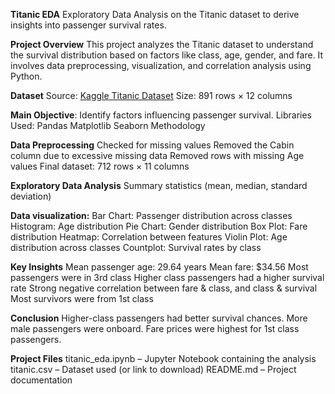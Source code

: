 **Titanic EDA**
Exploratory Data Analysis on the Titanic dataset to derive insights into passenger survival rates.

**Project Overview**
This project analyzes the Titanic dataset to understand the survival distribution based on factors like class, age, gender, and fare. It involves data preprocessing, visualization, and correlation analysis using Python.

**Dataset**
Source: [Kaggle Titanic Dataset](https://www.kaggle.com/c/titanic/data)
Size: 891 rows × 12 columns

**Main Objective**: Identify factors influencing passenger survival.
Libraries Used: 
  Pandas
  Matplotlib
  Seaborn
  Methodology
  
**Data Preprocessing**
Checked for missing values
Removed the Cabin column due to excessive missing data
Removed rows with missing Age values
Final dataset: 712 rows × 11 columns

**Exploratory Data Analysis**
Summary statistics (mean, median, standard deviation)

**Data visualization:**
Bar Chart: Passenger distribution across classes
Histogram: Age distribution
Pie Chart: Gender distribution
Box Plot: Fare distribution
Heatmap: Correlation between features
Violin Plot: Age distribution across classes
Countplot: Survival rates by class

**Key Insights**
Mean passenger age: 29.64 years
Mean fare: $34.56
Most passengers were in 3rd class
Higher class passengers had a higher survival rate
Strong negative correlation between fare & class, and class & survival
Most survivors were from 1st class

**Conclusion**
Higher-class passengers had better survival chances.
More male passengers were onboard.
Fare prices were highest for 1st class passengers.

**Project Files**
titanic_eda.ipynb – Jupyter Notebook containing the analysis
titanic.csv – Dataset used (or link to download)
README.md – Project documentation

